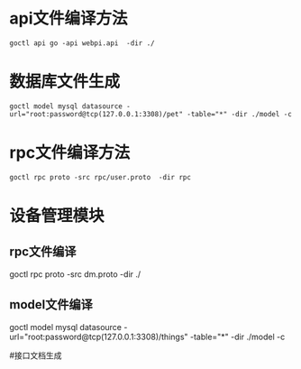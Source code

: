 # api文件编译方法
```shell script
goctl api go -api webpi.api  -dir ./
```

# 数据库文件生成
```shell script
goctl model mysql datasource -url="root:password@tcp(127.0.0.1:3308)/pet" -table="*" -dir ./model -c
```

# rpc文件编译方法
```shell script
goctl rpc proto -src rpc/user.proto  -dir rpc
```

# 设备管理模块
##  rpc文件编译
goctl rpc proto -src dm.proto  -dir ./
## model文件编译
goctl model mysql datasource -url="root:password@tcp(127.0.0.1:3308)/things" -table="*" -dir ./model -c

#接口文档生成
